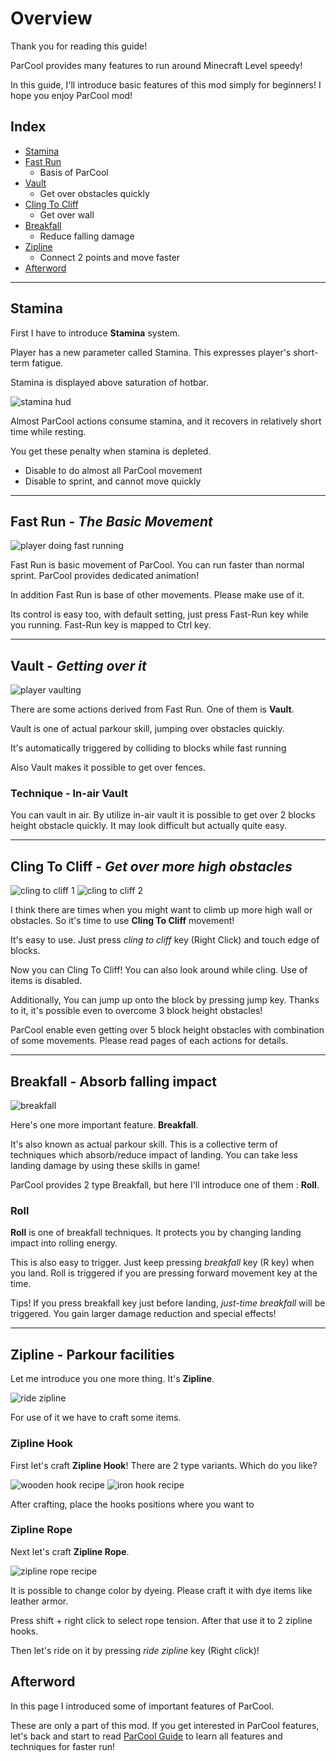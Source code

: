 # Overview

Thank you for reading this guide!

ParCool provides many features to run around Minecraft Level speedy!

In this guide, I'll introduce basic features of this mod simply for beginners!
I hope you enjoy ParCool mod!

## Index

- [Stamina](#stamina)
- [Fast Run](#fast-run---the-basic-movement)
    - Basis of ParCool
- [Vault](#vault---getting-over-it)
    - Get over obstacles quickly
- [Cling To Cliff](#cling-to-cliff---get-over-more-high-obstacles)
    - Get over wall
- [Breakfall](#breakfall---absorb-falling-impact)
    - Reduce falling damage
- [Zipline](#zipline---parkour-facilities)
    - Connect 2 points and move faster
- [Afterword](#afterword)

---

## Stamina

First I have to introduce **Stamina** system.

Player has a new parameter called Stamina.
This expresses player's short-term fatigue.

Stamina is displayed above saturation of hotbar.

![stamina hud](resources/stamina_hud.png)

Almost ParCool actions consume stamina, and it recovers in relatively short time while resting.

You get these penalty when stamina is depleted.

- Disable to do almost all ParCool movement
- Disable to sprint, and cannot move quickly

---

## Fast Run - *The Basic Movement*

![player doing fast running](resources/actions/FastRun.png)

Fast Run is basic movement of ParCool. You can run faster than normal sprint.
ParCool provides dedicated animation!

In addition Fast Run is base of other movements. Please make use of it.

Its control is easy too, with default setting, just press Fast-Run key while you running. Fast-Run key is mapped to Ctrl
key.

---

## Vault - *Getting over it*

![player vaulting](resources/actions/SpeedVault.png)

There are some actions derived from Fast Run.
One of them is **Vault**.

Vault is one of actual parkour skill, jumping over obstacles quickly.

It's automatically triggered by colliding to blocks while fast running

Also Vault makes it possible to get over fences.

### Technique - In-air Vault

You can vault in air. By utilize in-air vault it is possible to get over 2 blocks height obstacle quickly.
It may look difficult but actually quite easy.

---

## Cling To Cliff - *Get over more high obstacles*

![cling to cliff 1](resources/actions/ClingToCliff1.png)
![cling to cliff 2](resources/actions/ClingToCliff2.png)

I think there are times when you might want to climb up more high wall or obstacles.
So it's time to use **Cling To Cliff** movement!

It's easy to use. Just press *cling to cliff* key (Right Click) and touch edge of blocks.

Now you can Cling To Cliff! You can also look around while cling. Use of items is disabled.

Additionally, You can jump up onto the block by pressing jump key. Thanks to it, it's possible even to overcome 3 block
height obstacles!

ParCool enable even getting over 5 block height obstacles with combination of some movements. Please read pages of each
actions for details.

---

## Breakfall - Absorb falling impact

![breakfall](resources/actions/Breakfall-Tap.png)

Here's one more important feature. **Breakfall**.

It's also known as actual parkour skill. This is a collective term of techniques which absorb/reduce impact of landing.
You can take less landing damage by using these skills in game!

ParCool provides 2 type Breakfall, but here I'll introduce one of them : **Roll**.

### Roll

**Roll** is one of breakfall techniques. It protects you by changing landing impact into rolling energy.

This is also easy to trigger. Just keep pressing *breakfall* key (R key) when you land. Roll is triggered if you are
pressing forward movement key at the time.

Tips! If you press breakfall key just before landing, *just-time breakfall* will be triggered. You gain larger damage
reduction and special effects!

---

## Zipline - Parkour facilities

Let me introduce you one more thing. It's **Zipline**.

![ride zipline](resources/actions/RideZipline.png)

For use of it we have to craft some items.

### Zipline Hook

First let's craft **Zipline Hook**!
There are 2 type variants. Which do you like?

![wooden hook recipe](resources/recipes/wooden_hook.png)
![iron hook recipe](resources/recipes/iron_hook.png)

After crafting, place the hooks positions where you want to

### Zipline Rope

Next let's craft **Zipline Rope**.

![zipline rope recipe](resources/recipes/zipline_rope.png)

It is possible to change color by dyeing. Please craft it with dye items like leather armor.

Press shift + right click to select rope tension. After that use it to 2 zipline hooks.

Then let's ride on it by pressing *ride zipline* key (Right click)!

## Afterword

In this page I introduced some of important features of ParCool.

These are only a part of this mod. If you get interested in ParCool features, let's back and start to
read [ParCool Guide](Introduction.md) to learn all features and techniques for faster run!
